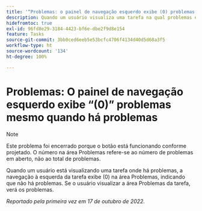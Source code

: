 ```yaml
---
title: '“Problemas: o painel de navegação esquerdo exibe (0) problemas mesmo quando há problemas”'
description: Quando um usuário visualiza uma tarefa na qual problemas existem, o painel de navegação esquerdo da tarefa exibe (0) na área Problemas, indicando que não há problemas. Se o usuário visualizar a área Problemas da tarefa, verá os problemas.
hidefromtoc: true
exl-id: 96fd8e29-3184-4423-bf6e-dbe2f9d8e154
feature: Tasks
source-git-commit: 3bb0ced6eeb5e53bcfc4706f4134d40d5d68a3f5
workflow-type: ht
source-wordcount: '134'
ht-degree: 100%

---
```


# Problemas: O painel de navegação esquerdo exibe “(0)” problemas mesmo quando há problemas

>[!NOTE]
>
>Este problema foi encerrado porque o botão está funcionando conforme projetado. O número na área Problemas refere-se ao número de problemas em aberto, não ao total de problemas.

Quando um usuário está visualizando uma tarefa onde há problemas, a navegação à esquerda da tarefa exibe (0) na área Problemas, indicando que não há problemas. Se o usuário visualizar a área Problemas da tarefa, verá os problemas.

_Reportado pela primeira vez em 17 de outubro de 2022._
